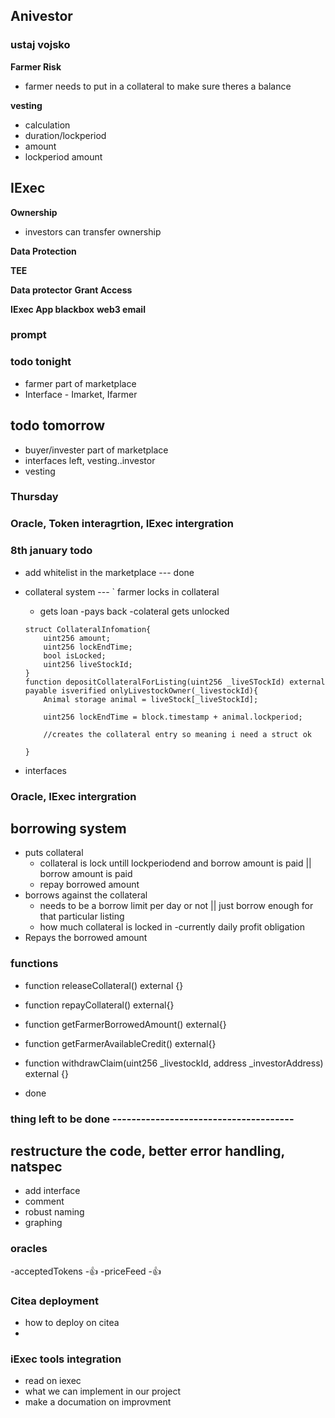 ## Anivestor

### ustaj vojsko

**Farmer Risk**

- farmer needs to put in a collateral to make sure theres a balance

**vesting**

- calculation
- duration/lockperiod
- amount
- lockperiod amount

## IExec

**Ownership**

- investors can transfer ownership

**Data Protection**

**TEE**

**Data protector**
**Grant Access**

**IExec App blackbox**
**web3 email**

### prompt

### todo tonight

- farmer part of marketplace
- Interface - Imarket, Ifarmer

## todo tomorrow

- buyer/invester part of marketplace
- interfaces left, vesting..investor
- vesting

### Thursday

### Oracle, Token interagrtion, IExec intergration

### 8th january todo

- add whitelist in the marketplace --- done
- collateral system ---
  ` farmer locks in collateral

  - gets loan
    -pays back
    -colateral gets unlocked

  ```solidty
  struct CollateralInfomation{
      uint256 amount;
      uint256 lockEndTime;
      bool isLocked;
      uint256 liveStockId;
  }
  function depositCollateralForListing(uint256 _liveSTockId) external payable isverified onlyLivestockOwner(_livestockId){
      Animal storage animal = liveStock[_liveStockId];

      uint256 lockEndTime = block.timestamp + animal.lockperiod;

      //creates the collateral entry so meaning i need a struct ok

  }
  ```

- interfaces

### Oracle, IExec intergration

## borrowing system

- puts collateral
  - collateral is lock untill lockperiodend and borrow amount is paid || borrow amount is paid
  - repay borrowed amount
- borrows against the collateral
  - needs to be a borrow limit per day or not || just borrow enough for that particular listing
  - how much collateral is locked in
    -currently daily profit obligation
- Repays the borrowed amount

### functions

- function releaseCollateral() external {}

- function repayCollateral() external{}

- function getFarmerBorrowedAmount() external{}

- function getFarmerAvailableCredit() external{}

- function withdrawClaim(uint256 \_livestockId, address \_investorAddress) external {}
- done

### thing left to be done --------------------------------------

## restructure the code, better error handling, natspec 
- add interface
- comment
- robust naming
- graphing


### oracles

-acceptedTokens -👍
-priceFeed -👍

### Citea deployment 
- how to deploy on citea
- 

### iExec tools integration
- read on iexec 
- what we can implement in our project
- make a documation on improvment 